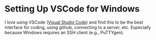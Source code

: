 # Setting Up VSCode for Windows 

I love using VSCode ([Visual Studio Code](https://code.visualstudio.com/)) and find this to be the best interface for coding, using github, connecting to a server, etc. Especially because Windows requires an SSH client (e.g., PuTTYgen).